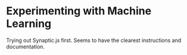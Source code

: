 # Experimenting with Machine Learning
Trying out Synaptic.js first. Seems to have the clearest instructions and documentation.
